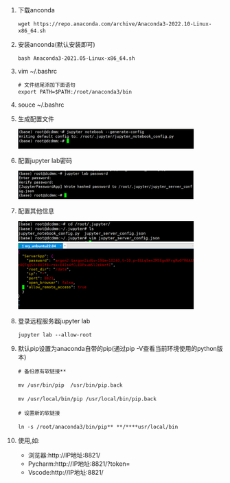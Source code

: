 1. 下载anconda

    ```shell
    wget https://repo.anaconda.com/archive/Anaconda3-2022.10-Linux-x86_64.sh
    ```

2. 安装anconda(默认安装即可)

    ```shell
    bash Anaconda3-2021.05-Linux-x86_64.sh 
    ```

3. vim ~/.bashrc

    ```shell
    # 文件结尾添加下面语句
    export PATH=$PATH:/root/anaconda3/bin
    ```

4. souce ~/.bashrc

5. 生成配置文件

    <img src="../../Other/img/安装u0.jpg" style="zoom:40%">

6. 配置jupyter lab密码

    <img src="../../Other/img/安装u1.jpg" style="zoom:40%">

7. 配置其他信息

    <img src="../../Other/img/安装u3.jpg" style="zoom:40%">   

    <img src="../../Other/img/安装u2.jpg" style="zoom:40%">

8. 登录远程服务器jupyter lab

    ```shell
    jupyter lab --allow-root
    ```

9. 默认pip设置为anaconda自带的pip(通过pip -V查看当前环境使用的python版本)

    ```shell
    # 备份原有软链接**
    
    mv /usr/bin/pip  /usr/bin/pip.back
    
    mv /usr/local/bin/pip /usr/local/bin/pip.back
    
    # 设置新的软链接
    
    ln -s /root/anaconda3/bin/pip** **/****usr/local/bin
    ```

10. 使用,如:
    * 浏览器:http://IP地址:8821/
    * Pycharm:http://IP地址:8821/?token=
    * Vscode:http://IP地址:8821/